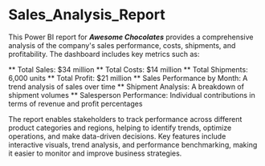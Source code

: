 # Sales_Analysis_Report

This Power BI report for **_Awesome Chocolates_** provides a comprehensive analysis of the company's sales performance, costs, shipments, and profitability. The dashboard includes key metrics such as:

** Total Sales: $34 million
** Total Costs: $14 million
** Total Shipments: 6,000 units
** Total Profit: $21 million
** Sales Performance by Month: A trend analysis of sales over time
** Shipment Analysis: A breakdown of shipment volumes
** Salesperson Performance: Individual contributions in terms of revenue and profit percentages

The report enables stakeholders to track performance across different product categories and regions, helping to identify trends, optimize operations, and make data-driven decisions.
Key features include interactive visuals, trend analysis, and performance benchmarking, making it easier to monitor and improve business strategies.
